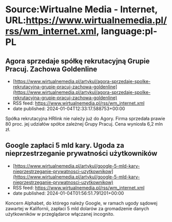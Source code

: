 # Source:Wirtualne Media - Internet, URL:https://www.wirtualnemedia.pl/rss/wm_internet.xml, language:pl-PL

## Agora sprzedaje spółkę rekrutacyjną Grupie Pracuj. Zachowa Goldenline
 - [https://www.wirtualnemedia.pl/artykul/agora-sprzedaje-spolke-rekrutacyjna-grupie-pracuj-zachowa-goldenline](https://www.wirtualnemedia.pl/artykul/agora-sprzedaje-spolke-rekrutacyjna-grupie-pracuj-zachowa-goldenline)
 - RSS feed: https://www.wirtualnemedia.pl/rss/wm_internet.xml
 - date published: 2024-01-04T12:33:17.588753+00:00

Spółka rekrutacyjna HRlink nie należy już do Agory. Firma sprzedała prawie 80 proc. jej udziałów spółce zależnej Grupy Pracuj. Cena wyniosła 6,2 mln zł.

## Google zapłaci 5 mld kary. Ugoda za nieprzestrzeganie prywatności użytkowników
 - [https://www.wirtualnemedia.pl/artykul/google-5-mld-kary-nieprzestrzeganie-prywatnosci-uzytkownikow](https://www.wirtualnemedia.pl/artykul/google-5-mld-kary-nieprzestrzeganie-prywatnosci-uzytkownikow)
 - RSS feed: https://www.wirtualnemedia.pl/rss/wm_internet.xml
 - date published: 2024-01-04T01:56:51.791201+00:00

Koncern Alphabet, do którego należy Google, w ramach ugody sądowej zawartej w Kalifornii, zapłaci 5 mld dolarów za gromadzenie danych użytkowników w przeglądarce włączanej incognito.

